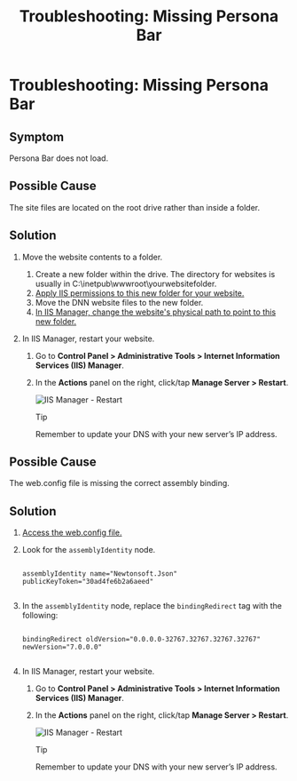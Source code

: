 ﻿---
uid: ts-missing-persona-bar
locale: en
title: "Troubleshooting: Missing Persona Bar"
dnnversion: 09.02.00
related-topics: ts-how-to-increase-max-upload-file-size,ts-error-login-ip-filtering-is-currently-disabled,ts-error-another-user-has-taken-action-on-the-page,ts-error-unknown-server-tag-DNNComboBox,ts-error-could-not-load-awssdk,ts-error-sql-timeout,ts-error-argumentnullexception-after-move-upgrade,ts-install-missing-resources,ts-mixed-content-ssl,ts-broken-profile-image,ts-page-remains-in-draft,ts-unable-to-remove-page-redirect-urls,ts-site-theme-not-loading,ts-incomplete-content-localization
---

# Troubleshooting: Missing Persona Bar

## Symptom

Persona Bar does not load.

## Possible Cause

The site files are located on the root drive rather than inside a folder.

## Solution

1.  Move the website contents to a folder.
    1.  Create a new folder within the drive. The directory for websites is usually in C:\\inetpub\\wwwroot\\yourwebsitefolder.
    2.  [Apply IIS permissions to this new folder for your website.](xref:set-up-dnn-folder)
    3.  Move the DNN website files to the new folder.
    4.  [In IIS Manager, change the website's physical path to point to this new folder.](xref:set-up-iis#tsk-set-up-iis__point-to-DNN-folder)
2.  In IIS Manager, restart your website.
    
    1.  Go to **Control Panel \> Administrative Tools \> Internet Information Services (IIS) Manager**.
        
    2.  In the **Actions** panel on the right, click/tap **Manage Server \> Restart**.
        
          
        
        ![IIS Manager - Restart](/images/scr-IISManager-restart.png)
        
          
        > [!TIP]
        > Remember to update your DNS with your new server’s IP address.
        

## Possible Cause

The web.config file is missing the correct assembly binding.

## Solution

1.  [Access the web.config file.](xref:access-web-config)
2.  Look for the `assemblyIdentity` node.
    
    ```
    
    assemblyIdentity name="Newtonsoft.Json" publicKeyToken="30ad4fe6b2a6aeed"
    						
    ```
    
3.  In the `assemblyIdentity` node, replace the `bindingRedirect` tag with the following:
    
    ```
    
    bindingRedirect oldVersion="0.0.0.0-32767.32767.32767.32767" newVersion="7.0.0.0"
    						
    ```
    
4.  In IIS Manager, restart your website.
    
    1.  Go to **Control Panel \> Administrative Tools \> Internet Information Services (IIS) Manager**.
        
    2.  In the **Actions** panel on the right, click/tap **Manage Server \> Restart**.
        
          
        
        ![IIS Manager - Restart](/images/scr-IISManager-restart.png)
        
          
        > [!TIP]
        > Remember to update your DNS with your new server’s IP address.
